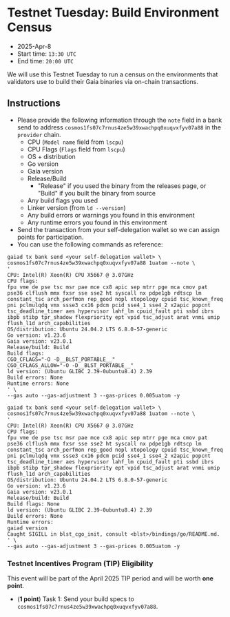 # Testnet Tuesday: Build Environment Census

* 2025-Apr-8
* Start time: `13:30 UTC`
* End time: `20:00 UTC`

We will use this Testnet Tuesday to run a census on the environments that validators use to build their Gaia binaries via on-chain transactions.

## Instructions

* Please provide the following information through the `note` field in a bank send to address `cosmos1fs07c7rnus4ze5w39xwachpq0xuqvxfyv07a88` in the `provider` chain.
    * CPU (`Model name` field from `lscpu`)
    * CPU Flags (`Flags` field from `lscpu`)
    * OS + distribution
    * Go version
    * Gaia version
    * Release/Build
      * "Release" if you used the binary from the releases page, or "Build" if you built the binary from source
    * Any build flags you used
    * Linker version (from `ld --version`)
    * Any build errors or warnings you found in this environment
    * Any runtime errors you found in this environment
* Send the transaction from your self-delegation wallet so we can assign points for participation.
* You can use the following commands as reference:
```
gaiad tx bank send <your self-delegation wallet> \
cosmos1fs07c7rnus4ze5w39xwachpq0xuqvxfyv07a88 1uatom --note \
'
CPU: Intel(R) Xeon(R) CPU X5667 @ 3.07GHz
CPU flags:
fpu vme de pse tsc msr pae mce cx8 apic sep mtrr pge mca cmov pat pse36 clflush mmx fxsr sse sse2 ht syscall nx pdpe1gb rdtscp lm constant_tsc arch_perfmon rep_good nopl xtopology cpuid tsc_known_freq pni pclmulqdq vmx ssse3 cx16 pdcm pcid sse4_1 sse4_2 x2apic popcnt tsc_deadline_timer aes hypervisor lahf_lm cpuid_fault pti ssbd ibrs ibpb stibp tpr_shadow flexpriority ept vpid tsc_adjust arat vnmi umip flush_l1d arch_capabilities
OS/distribution: Ubuntu 24.04.2 LTS 6.8.0-57-generic
Go version: v1.23.6
Gaia version: v23.0.1
Release/build: Build
Build flags:
CGO_CFLAGS="-O -D__BLST_PORTABLE__"
CGO_CFLAGS_ALLOW="-O -D__BLST_PORTABLE__"
ld version: (Ubuntu GLIBC 2.39-0ubuntu8.4) 2.39
Build errors: None
Runtime errors: None
' \
--gas auto --gas-adjustment 3 --gas-prices 0.005uatom -y
```
```
gaiad tx bank send <your self-delegation wallet> \
cosmos1fs07c7rnus4ze5w39xwachpq0xuqvxfyv07a88 1uatom --note \
'
CPU: Intel(R) Xeon(R) CPU X5667 @ 3.07GHz
CPU flags:
fpu vme de pse tsc msr pae mce cx8 apic sep mtrr pge mca cmov pat pse36 clflush mmx fxsr sse sse2 ht syscall nx pdpe1gb rdtscp lm constant_tsc arch_perfmon rep_good nopl xtopology cpuid tsc_known_freq pni pclmulqdq vmx ssse3 cx16 pdcm pcid sse4_1 sse4_2 x2apic popcnt tsc_deadline_timer aes hypervisor lahf_lm cpuid_fault pti ssbd ibrs ibpb stibp tpr_shadow flexpriority ept vpid tsc_adjust arat vnmi umip flush_l1d arch_capabilities
OS/distribution: Ubuntu 24.04.2 LTS 6.8.0-57-generic
Go version: v1.23.6
Gaia version: v23.0.1
Release/build: Build
Build flags: None
ld version: (Ubuntu GLIBC 2.39-0ubuntu8.4) 2.39
Build errors: None
Runtime errors: 
gaiad version
Caught SIGILL in blst_cgo_init, consult <blst>/bindings/go/README.md.
' \
--gas auto --gas-adjustment 3 --gas-prices 0.005uatom -y
````


### Testnet Incentives Program (TIP) Eligibility

This event will be part of the April 2025 TIP period and will be worth **one point**.
* (**1 point**) Task 1: Send your build specs to `cosmos1fs07c7rnus4ze5w39xwachpq0xuqvxfyv07a88`.

